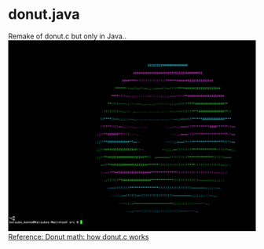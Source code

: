 # donut.java
Remake of donut.c but only in Java..
![Screenshot](screenshot.png)
[Reference: Donut math: how donut.c works](https://www.a1k0n.net/2011/07/20/donut-math.html)

